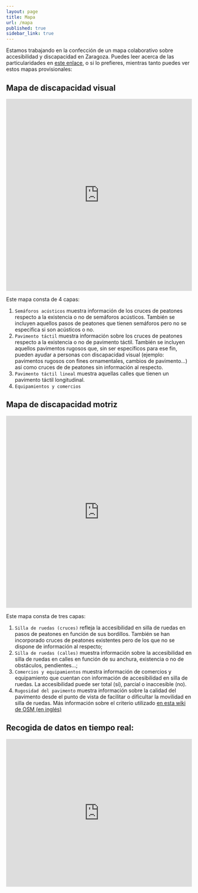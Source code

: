 ```yaml
---
layout: page
title: Mapa
url: /mapa
published: true
sidebar_link: true
---
```


Estamos trabajando en la confección de un mapa colaborativo sobre accesibilidad y discapacidad en Zaragoza. Puedes leer acerca de las particularidades en [este enlace](/about#acerca-del-mapa), o si lo prefieres,  mientras tanto puedes ver estos mapas provisionales:

## Mapa de discapacidad visual

<iframe width="100%" height="520" frameborder="0" src="https://ccamara.carto.com/viz/472c495c-6238-4fb5-851e-93b844bc647c/embed_map" allowfullscreen webkitallowfullscreen mozallowfullscreen oallowfullscreen msallowfullscreen></iframe>

Este mapa consta de 4 capas:

1. `Semáforos acústicos` muestra información de los cruces de peatones respecto a la existencia o no de semáforos acústicos. También se incluyen aquellos pasos de peatones que tienen semáforos pero no se especifica si son acústicos o no.
1. `Pavimento táctil` muestra información sobre los cruces de peatones respecto a la existencia o no de pavimento táctil. También se incluyen aquellos pavimentos rugosos que, sin ser específicos para ese fin, pueden ayudar a personas con discapacidad visual (ejemplo: pavimentos rugosos con fines ornamentales, cambios de pavimento...) así como cruces de de peatones sin información al respecto.
1. `Pavimento táctil lineal` muestra aquellas calles que tienen un pavimento táctil longitudinal.
1. `Equipamientos y comercios`

## Mapa de discapacidad motriz

<iframe width="100%" height="520" frameborder="0" src="https://ccamara.carto.com/viz/a11856af-f34f-4862-9607-0486ac106fa6/embed_map" allowfullscreen webkitallowfullscreen mozallowfullscreen oallowfullscreen msallowfullscreen></iframe>

Este mapa consta de tres capas:

1. `Silla de ruedas (cruces)` refleja la accesibilidad en silla de ruedas en pasos de peatones en función de sus bordillos. También se han incorporado cruces de peatones existentes pero de los que no se dispone de información al respecto;
1. `Silla de ruedas (calles)` muestra información sobre la accesibilidad en silla de ruedas en calles en función de su anchura, existencia o no de obstáculos, pendientes...;
1. `Comercios y equipamientos` muestra información de comercios y equipamiento que cuentan con información de accesibilidad en silla de ruedas. La accesibilidad puede ser total (sí), parcial o inaccesible (no).
1. `Rugosidad del pavimento` muestra información sobre la calidad del pavimento desde el punto de vista de facilitar o dificultar la movilidad en silla de ruedas. Más información sobre el criterio utilizado [en esta wiki de OSM (en inglés)](http://wiki.openstreetmap.org/wiki/Key:smoothness#Smoothnessh)

## Recogida de datos en tiempo real:

<iframe src="http://overpass-turbo.eu/map.html?Q=%2F*%0AThis%20has%20been%20generated%20by%20the%20overpass-turbo%20wizard.%0AThe%20original%20search%20was%3A%0A%E2%80%9Cnote%3D%22%23Zaccesibilidad%22%E2%80%9D%0A*%2F%0A[out%3Ajson][timeout%3A25]%3B%0A%2F%2F%20gather%20results%0A%28%0A%20%20%2F%2F%20query%20part%20for%3A%20%E2%80%9Cnote%3D%22%23Zaccesibilidad%22%E2%80%9D%0A%20%20node[%22note%22%3D%22%23Zaccesibilidad%22]%2841.62371955114677%2C-0.9344387054443359%2C41.68143807852198%2C-0.8141040802001953%29%3B%0A%20%20way[%22note%22%3D%22%23Zaccesibilidad%22]%2841.62371955114677%2C-0.9344387054443359%2C41.68143807852198%2C-0.8141040802001953%29%3B%0A%20%20relation[%22note%22%3D%22%23Zaccesibilidad%22]%2841.62371955114677%2C-0.9344387054443359%2C41.68143807852198%2C-0.8141040802001953%29%3B%0A%29%3B%0A%2F%2F%20print%20results%0Aout%20body%3B%0A%3E%3B%0Aout%20skel%20qt%3B" width="100%" height="400" frameborder="0">
  <p>Your browser does not support iframes.</p>
</iframe>
